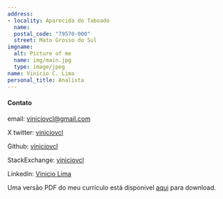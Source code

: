 ```yaml
---
address:
- locality: Aparecida do Taboado
  name: 
  postal_code: "79570-000"
  street: Mato Grosso do Sul
imgname:
  alt: Picture of me
  name: img/main.jpg
  type: image/jpeg
name: Vinício C. Lima 
personal_title: Analista 
---
```



#### Contato

email: viniciovcl@gmail.com

X twitter: [viniciovcl](https://twitter.com/viniciovcl)

Github: [viniciovcl](https://github.com/viniciovcl)

StackExchange: [viniciovcl](https://gis.stackexchange.com/users/129911/viniciovcl)

Linkedin: [Vinicio Lima](https://www.linkedin.com/public-profile/settings?lipi=urn%3Ali%3Apage%3Ad_flagship3_profile_self_edit_contact-info%3Bl1%2FEX52aQzu496LdsjovLA%3D%3D)



Uma versão PDF do meu currículo está disponivel [aqui](https://github.com/viniciovcl/Vinicio-Vitae/blob/master/Vitae%20Vinicio/Vitae-Vinicio.pdf) para download. 




